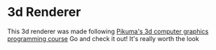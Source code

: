 # 3d Renderer

This 3d renderer was made following [Pikuma's 3d computer graphics programming course](https://pikuma.com/courses/learn-3d-computer-graphics-programming)
Go and check it out! It's really worth the look
